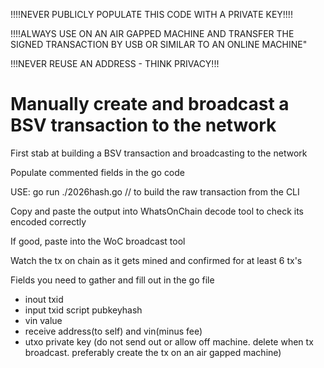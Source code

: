 !!!!NEVER PUBLICLY POPULATE THIS CODE WITH A PRIVATE KEY!!!!

!!!!ALWAYS USE ON AN AIR GAPPED MACHINE AND TRANSFER THE SIGNED TRANSACTION BY USB OR SIMILAR TO AN ONLINE MACHINE"

!!!NEVER REUSE AN ADDRESS - THINK PRIVACY!!!

# Manually create and broadcast a BSV transaction to the network

First stab at building a BSV transaction and broadcasting to the network

Populate commented fields in the go code

USE: go run ./2026hash.go // to build the raw transaction from the CLI

Copy and paste the output into WhatsOnChain decode tool to check its encoded correctly

If good, paste into the WoC broadcast tool

Watch the tx on chain as it gets mined and confirmed for at least 6 tx's

Fields you need to gather and fill out in the go file
* inout txid
* input txid script pubkeyhash
* vin value
* receive address(to self) and vin(minus fee)
* utxo private key (do not send out or allow off machine. delete when tx broadcast. preferably create the tx on an air gapped machine)
